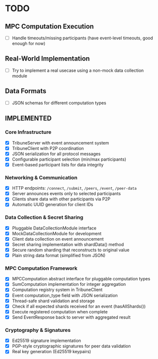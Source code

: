 # TODO


## MPC Computation Execution
- [ ] Handle timeouts/missing participants (have event-level timeouts, good enough for now)

## Real-World Implementation
- [ ] Try to implement a real usecase using a non-mock data collection module

## Data Formats
- [ ] JSON schemas for different computation types

## IMPLEMENTED

### Core Infrastructure
- [x] TribuneServer with event announcement system
- [x] TribuneClient with P2P coordination
- [x] JSON serialization for all protocol messages
- [x] Configurable participant selection (min/max participants)
- [x] Event-based participant lists for data integrity

### Networking & Communication  
- [x] HTTP endpoints: `/connect`, `/submit`, `/peers`, `/event`, `/peer-data`
- [x] Server announces events only to selected participants
- [x] Clients share data with other participants via P2P
- [x] Automatic UUID generation for client IDs

### Data Collection & Secret Sharing
- [x] Pluggable DataCollectionModule interface
- [x] MockDataCollectionModule for development
- [x] Client data collection on event announcement
- [x] Secret sharing implementation with shardData() method
- [x] Secure random sharding that reconstructs to original value
- [x] Plain string data format (simplified from JSON)

### MPC Computation Framework
- [x] MPCComputation abstract interface for pluggable computation types
- [x] SumComputation implementation for integer aggregation
- [x] Computation registry system in TribuneClient
- [x] Event computation_type field with JSON serialization
- [x] Thread-safe shard validation and storage
- [x] Check if all expected shards received for an event (hasAllShards())
- [x] Execute registered computation when complete
- [x] Send EventResponse back to server with aggregated result

### Cryptography & Signatures
- [x] Ed25519 signature implementation
- [x] PGP-style cryptographic signatures for peer data validation
- [x] Real key generation (Ed25519 keypairs)
